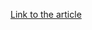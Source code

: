[Link to the article](https://blog.malwarebytes.com/threat-analysis/2014/05/taking-off-the-blackshades/)
